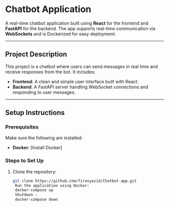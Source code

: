 # Chatbot Application

A real-time chatbot application built using **React** for the frontend and **FastAPI** for the backend. The app supports real-time communication via **WebSockets** and is Dockerized for easy deployment.

---

## Project Description

This project is a chatbot where users can send messages in real time and receive responses from the bot. It includes:
- **Frontend**: A clean and simple user interface built with React.
- **Backend**: A FastAPI server handling WebSocket connections and responding to user messages.

---

## Setup Instructions

### Prerequisites
Make sure the following are installed:

- **Docker**: [Install Docker]

### Steps to Set Up
1. Clone the repository:
   ```bash
   git clone https://github.com/firasyazid/Chatbot-app.git
    Run the application using Docker:
    docker-compose up
    Shutdwon : 
    docker-compose down


